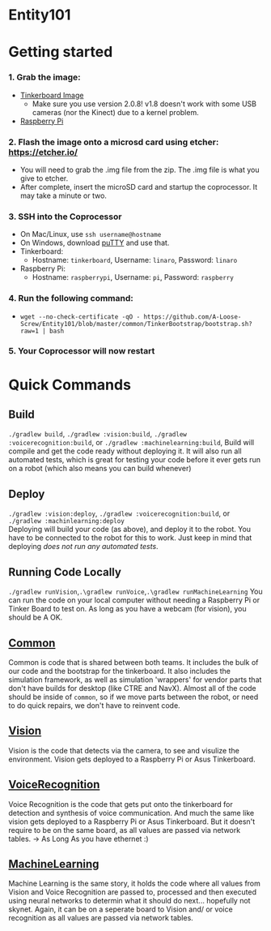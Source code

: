 Entity101
===

# Getting started
### 1. Grab the image:
  - [Tinkerboard Image](https://dlcdnets.asus.com/pub/ASUS/mb/Linux/Tinker_Board_S/20181023-tinker-board-linaro-stretch-alip-v2.0.8.img.zip)
    - Make sure you use version 2.0.8! v1.8 doesn't work with some USB cameras (nor the Kinect) due to a kernel problem.
  - [Raspberry Pi](https://downloads.raspberrypi.org/raspbian_lite_latest)
### 2. Flash the image onto a microsd card using etcher: https://etcher.io/
  - You will need to grab the .img file from the zip. The .img file is what you give to etcher.
  - After complete, insert the microSD card and startup the coprocessor. It may take a minute or two.
### 3. SSH into the Coprocessor
  - On Mac/Linux, use `ssh username@hostname`
  - On Windows, download [puTTY](https://the.earth.li/~sgtatham/putty/latest/w64/putty-64bit-0.70-installer.msi) and use that.
  - Tinkerboard:
    - Hostname: `tinkerboard`, Username: `linaro`, Password: `linaro`
  - Raspberry Pi:
    - Hostname: `raspberrypi`, Username: `pi`, Password: `raspberry`
### 4. Run the following command:
  - `wget --no-check-certificate -qO - https://github.com/A-Loose-Screw/Entity101/blob/master/common/TinkerBootstrap/bootstrap.sh?raw=1 | bash`
### 5. Your Coprocessor will now restart

# Quick Commands
## Build
`./gradlew build`, `./gradlew :vision:build`, `./gradlew :voicerecognition:build`, or `./gradlew :machinelearning:build`,
Build will compile and get the code ready without deploying it. It will also run all automated tests, which is great for testing your code before it ever gets run on a robot (which also means you can build whenever)

## Deploy
`./gradlew :vision:deploy`, `./gradlew :voicerecognition:build`, or `./gradlew :machinlearning:deploy`  
Deploying will build your code (as above), and deploy it to the robot. You have to be connected to the robot for this to work. Just keep in mind that deploying _does not run any automated tests_.

## Running Code Locally
`./gradlew runVision`,`.\gradlew runVoice`,`.\gradlew runMachineLearning`
You can run the code on your local computer without needing a Raspberry Pi or Tinker Board to test on. As long as you have a webcam (for vision), you should be A OK.

## [Common](common)
Common is code that is shared between both teams. It includes the bulk of our code and the bootstrap for the tinkerboard. 
It also includes the simulation framework, as well as simulation 'wrappers' for vendor parts that don't have builds for desktop (like CTRE and NavX).
Almost all of the code should be inside of `common`, so if we move parts between the robot, or need to do quick repairs, we don't have to reinvent code.

## [Vision](vision)
Vision is the code that detects via the camera, to see and visulize the environment. Vision gets deployed to a Raspberry Pi or Asus Tinkerboard.

## [VoiceRecognition](voiceRecognition)
Voice Recognition is the code that gets put onto the tinkerboard for detection and synthesis of voice communication. And much the same like vision gets deployed to a Raspberry Pi or Asus Tinkerboard. But it doesn't require to be on the same board, as all values are passed via network tables. -> As Long As you have ethernet :)

## [MachineLearning](MachineLearning)
Machine Learning is the same story, it holds the code where all values from Vision and Voice Recognition are passed to, processed and then executed using neural networks to determin what it should do next... hopefully not skynet. Again, it can be on a seperate board to Vision and/ or voice recognition as all values are passed via network tables.
